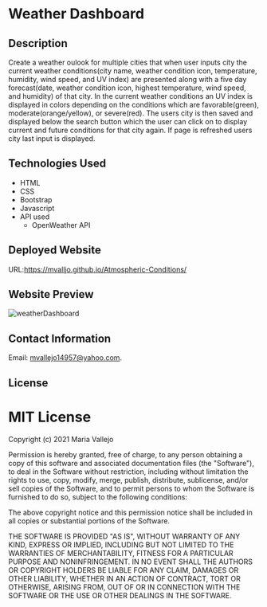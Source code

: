 # Weather Dashboard
## Description
Create a weather oulook for multiple cities that when user inputs city the current weather conditions(city name, weather condition icon, temperature, humidity, wind speed, and UV index) are presented along with a five day forecast(date, weather condition icon, highest temperature, wind speed, and humidity) of that city. In the current weather conditions an UV index is displayed in colors depending on the conditions which are favorable(green), moderate(orange/yellow), or severe(red). The users city is then saved and displayed below the search button which the user can click on to display current and future conditions for that city again. If page is refreshed users city last input is displayed.
## Technologies Used
- HTML
- CSS
- Bootstrap
- Javascript
- API used
  - OpenWeather API
## Deployed Website
URL:https://mvalljo.github.io/Atmospheric-Conditions/
## Website Preview
![weatherDashboard](https://user-images.githubusercontent.com/86633258/132109246-adc79fb0-12e3-48ce-8269-5c93718aeafa.PNG)
## Contact Information
Email: mvallejo14957@yahoo.com.
## License
# MIT License

Copyright (c) 2021 Maria Vallejo

Permission is hereby granted, free of charge, to any person obtaining a copy
of this software and associated documentation files (the "Software"), to deal
in the Software without restriction, including without limitation the rights
to use, copy, modify, merge, publish, distribute, sublicense, and/or sell
copies of the Software, and to permit persons to whom the Software is
furnished to do so, subject to the following conditions:

The above copyright notice and this permission notice shall be included in all
copies or substantial portions of the Software.

THE SOFTWARE IS PROVIDED "AS IS", WITHOUT WARRANTY OF ANY KIND, EXPRESS OR
IMPLIED, INCLUDING BUT NOT LIMITED TO THE WARRANTIES OF MERCHANTABILITY,
FITNESS FOR A PARTICULAR PURPOSE AND NONINFRINGEMENT. IN NO EVENT SHALL THE
AUTHORS OR COPYRIGHT HOLDERS BE LIABLE FOR ANY CLAIM, DAMAGES OR OTHER
LIABILITY, WHETHER IN AN ACTION OF CONTRACT, TORT OR OTHERWISE, ARISING FROM,
OUT OF OR IN CONNECTION WITH THE SOFTWARE OR THE USE OR OTHER DEALINGS IN THE
SOFTWARE.

